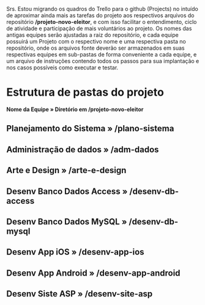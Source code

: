 Srs. 
Estou migrando os quadros do Trello para o github (Projects) no intuído de aproximar ainda mais as tarefas do projeto aos respectivos arquivos do repositório **/projeto-novo-eleitor**, e com isso facilitar o entendimento, ciclo de atividade e participação de mais voluntários ao projeto.
Os nomes das antigas equipes serão ajustadas a raiz do repositório, e cada equipe possuirá um Projeto com o respectivo nome e uma respectiva pasta no repositório, onde os arquivos fonte deverão ser armazenados em suas respectivas equipes em sub-pastas de forma conveniente a cada equipe, e um arquivo de instruções contendo todos os passos para sua implantação e nos casos possíveis como executar e testar.

# Estrutura de pastas do projeto

**Nome da Equipe  »  Diretório em /projeto-novo-eleitor**

## Planejamento do Sistema » /plano-sistema
## Administração de dados » /adm-dados
## Arte e Design » /arte-e-design
## Desenv Banco Dados Access » /desenv-db-access
## Desenv Banco Dados MySQL » /desenv-db-mysql
## Desenv App iOS » /desenv-app-ios
## Desenv App Android » /desenv-app-android
## Desenv Siste ASP » /desenv-site-asp
